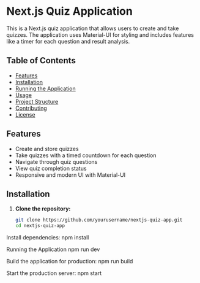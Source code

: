# Next.js Quiz Application

This is a Next.js quiz application that allows users to create and take quizzes. The application uses Material-UI for styling and includes features like a timer for each question and result analysis.

## Table of Contents

- [Features](#features)
- [Installation](#installation)
- [Running the Application](#running-the-application)
- [Usage](#usage)
- [Project Structure](#project-structure)
- [Contributing](#contributing)
- [License](#license)

## Features

- Create and store quizzes
- Take quizzes with a timed countdown for each question
- Navigate through quiz questions
- View quiz completion status
- Responsive and modern UI with Material-UI

## Installation

1. **Clone the repository:**

   ```bash
   git clone https://github.com/yourusername/nextjs-quiz-app.git
   cd nextjs-quiz-app

Install dependencies:
npm install

Running the Application
npm run dev


Build the application for production:
npm run build

Start the production server:
npm start
